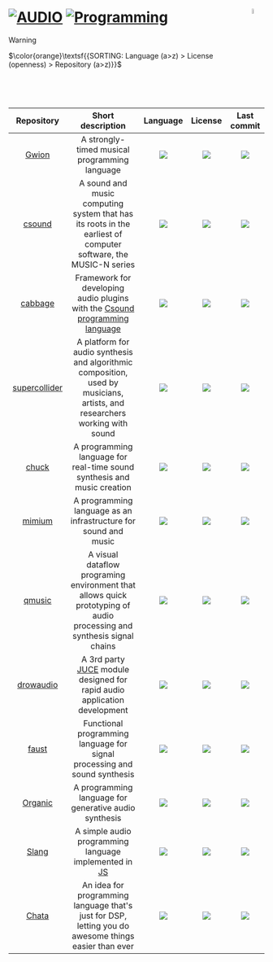 # [![AUDIO](https://flat.badgen.net/badge/HyMPS/AUDIO/green?scale=1.8)](https://github.com/FORARTfe/HyMPS#-1 "AUDIO section") [![Programming](https://flat.badgen.net/badge/HyMPS/Programming/blue?scale=1.8&label=)](https://github.com/FORARTfe/HyMPS/blob/main/Audio/Programming.md#-- "Programming page") <img align="right" alt="stable" src="https://user-images.githubusercontent.com/171307/210727719-14b940a2-d1dc-4991-b6a4-7add74463ce8.png" width="5%" />

> [!WARNING]
> $\color{orange}\textsf{{SORTING: Language (a>z) > License (openness) > Repository (a>z)}}$

 |Repository|Short description|Language|License|Last commit|
|:-:|:-:|:-:|:-:|:-:|
|[Gwion](https://github.com/Gwion/Gwion#readme)|A strongly-timed musical programming language|[![](https://img.shields.io/github/languages/top/Gwion/Gwion?color=pink&style=flat-square)](https://github.com/Gwion/Gwion/graphs/contributors)|[![](https://flat.badgen.net/github/license/Gwion/Gwion?label=)](https://github.com/Gwion/Gwion/blob/master/License.txt)|[![](https://img.shields.io/github/last-commit/Gwion/Gwion?style=flat-square&label=)](https://github.com/Gwion/Gwion/graphs/code-frequency)|
|[csound](https://github.com/csound/csound#readme)|A sound and music computing system that has its roots in the earliest of computer software, the MUSIC-N series|[![](https://img.shields.io/github/languages/top/csound/csound?color=pink&style=flat-square)](https://github.com/csound/csound/graphs/contributors)|[![](https://flat.badgen.net/github/license/csound/csound?label=)](https://github.com/csound/csound/blob/develop/COPYING)|[![](https://img.shields.io/github/last-commit/csound/csound?style=flat-square&label=)](https://github.com/csound/csound/graphs/code-frequency)|
|[cabbage](https://github.com/rorywalsh/cabbage#readme)|Framework for developing audio plugins with the [Csound programming language](https://csound.com/)|[![](https://img.shields.io/github/languages/top/rorywalsh/cabbage?color=pink&style=flat-square)](https://github.com/rorywalsh/cabbage/graphs/contributors)|[![](https://flat.badgen.net/github/license/rorywalsh/cabbage?label=)](https://github.com/rorywalsh/cabbage/blob/develop/LICENSE)|[![](https://img.shields.io/github/last-commit/rorywalsh/cabbage?style=flat-square&label=)](https://github.com/rorywalsh/cabbage/graphs/code-frequency)|
|[supercollider](https://github.com/supercollider/supercollider#readme)|A platform for audio synthesis and algorithmic composition, used by musicians, artists, and researchers working with sound|[![](https://img.shields.io/github/languages/top/supercollider/supercollider?color=pink&style=flat-square)](https://github.com/supercollider/supercollider/graphs/contributors)|[![](https://flat.badgen.net/github/license/supercollider/supercollider?label=)](https://github.com/supercollider/supercollider/blob/develop/COPYING)|[![](https://img.shields.io/github/last-commit/supercollider/supercollider?style=flat-square&label=)](https://github.com/supercollider/supercollider/graphs/code-frequency)|
|[chuck](https://github.com/ccrma/chuck#readme)|A programming language for real-time sound synthesis and music creation|[![](https://img.shields.io/github/languages/top/ccrma/chuck?color=pink&style=flat-square)](https://github.com/ccrma/chuck/graphs/contributors)|[![](https://flat.badgen.net/github/license/ccrma/chuck?label=)](https://github.com/ccrma/chuck/blob/main/LICENSE)|[![](https://img.shields.io/github/last-commit/ccrma/chuck?style=flat-square&label=)](https://github.com/ccrma/chuck/graphs/code-frequency)|
|[mimium](https://github.com/mimium-org/mimium#readme)|A programming language as an infrastructure for sound and music|[![](https://img.shields.io/github/languages/top/mimium-org/mimium?color=pink&style=flat-square)](https://github.com/mimium-org/mimium/graphs/contributors)|[![](https://flat.badgen.net/github/license/mimium-org/mimium?label=)](https://github.com/mimium-org/mimium/blob/dev/LICENSE)|[![](https://img.shields.io/github/last-commit/mimium-org/mimium?style=flat-square&label=)](https://github.com/mimium-org/mimium/graphs/code-frequency)|
|[qmusic](https://github.com/Archie3d/qmusic#readme)|A visual dataflow programing environment that allows quick prototyping of audio processing and synthesis signal chains|[![](https://img.shields.io/github/languages/top/Archie3d/qmusic?color=pink&style=flat-square)](https://github.com/Archie3d/qmusic/graphs/contributors)|[![](https://flat.badgen.net/badge/license/Other/blue?label=)](https://github.com/Archie3d/qmusic/blob/master/LICENSE)|[![](https://img.shields.io/github/last-commit/Archie3d/qmusic?style=flat-square&label=)](https://github.com/Archie3d/qmusic/graphs/code-frequency)|
|[drowaudio](https://github.com/drowaudio/drowaudio#readme)|A 3rd party [JUCE](https://juce.com/) module designed for rapid audio application development|[![](https://img.shields.io/github/languages/top/drowaudio/drowaudio?color=pink&style=flat-square)](https://github.com/drowaudio/drowaudio/graphs/contributors)|[![](https://flat.badgen.net/badge/license/Other/blue?label=)](https://github.com/drowaudio/drowaudio/blob/master/LICENSE)|[![](https://img.shields.io/github/last-commit/drowaudio/drowaudio?style=flat-square&label=)](https://github.com/drowaudio/drowaudio/graphs/code-frequency)|
|[faust](https://github.com/grame-cncm/faust#readme)|Functional programming language for signal processing and sound synthesis|[![](https://img.shields.io/github/languages/top/grame-cncm/faust?color=pink&style=flat-square)](https://github.com/grame-cncm/faust/graphs/contributors)|[![](https://flat.badgen.net/badge/license/Other/blue?label=)](https://github.com/grame-cncm/faust/blob/master-dev/COPYING.txt)|[![](https://img.shields.io/github/last-commit/grame-cncm/faust?style=flat-square&label=)](https://github.com/grame-cncm/faust/graphs/code-frequency)|
|[Organic](https://github.com/ERSUCC/Organic#readme)|A programming language for generative audio synthesis|[![](https://img.shields.io/github/languages/top/ERSUCC/Organic?color=pink&style=flat-square)](https://github.com/ERSUCC/Organic/graphs/contributors)|[![](https://flat.badgen.net/badge/license/Other/blue?label=)](https://github.com/ERSUCC/Organic/blob/main/LICENSE.txt)|[![](https://img.shields.io/github/last-commit/ERSUCC/Organic?style=flat-square&label=)](https://github.com/ERSUCC/Organic/graphs/code-frequency)|
|[Slang](https://github.com/kylestetz/slang#readme)|A simple audio programming language implemented in [JS](https://developer.mozilla.org/en-US/docs/Web/JavaScript)|[![](https://img.shields.io/github/languages/top/kylestetz/slang?color=pink&style=flat-square)](https://github.com/kylestetz/slang/graphs/contributors)|[![](https://flat.badgen.net/github/license/kylestetz/slang?label=)](https://github.com/kylestetz/slang/blob/master/LICENSE.md)|[![](https://img.shields.io/github/last-commit/kylestetz/slang?style=flat-square&label=)](https://github.com/kylestetz/slang/graphs/code-frequency)|
|[Chata](https://github.com/Slackadays/Chata#readme)|An idea for programming language that's just for DSP, letting you do awesome things easier than ever|[![](https://img.shields.io/github/languages/top/Slackadays/Chata?color=pink&style=flat-square)](https://github.com/Slackadays/Chata/graphs/contributors)|[![](https://flat.badgen.net/github/license/Slackadays/Chata?label=)](https://github.com/Slackadays/Chata/blob/main/LICENSE)|[![](https://img.shields.io/github/last-commit/Slackadays/Chata?style=flat-square&label=)](https://github.com/Slackadays/Chata/graphs/code-frequency)|

